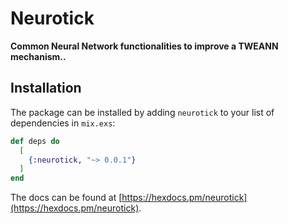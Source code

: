 # Neurotick

**Common Neural Network functionalities to improve a TWEANN mechanism..**

## Installation

The package can be installed by adding `neurotick` to your list of dependencies in `mix.exs`:

```elixir
def deps do
  [
    {:neurotick, "~> 0.0.1"}
  ]
end
```

The docs can be found at [https://hexdocs.pm/neurotick](https://hexdocs.pm/neurotick).

